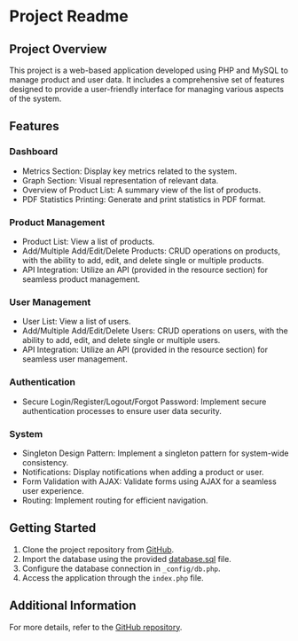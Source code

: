 Project Readme
==============

Project Overview
----------------

This project is a web-based application developed using PHP and MySQL to manage product and user data. It includes a comprehensive set of features designed to provide a user-friendly interface for managing various aspects of the system.

Features
--------

### Dashboard

-   Metrics Section: Display key metrics related to the system.
-   Graph Section: Visual representation of relevant data.
-   Overview of Product List: A summary view of the list of products.
-   PDF Statistics Printing: Generate and print statistics in PDF format.

### Product Management

-   Product List: View a list of products.
-   Add/Multiple Add/Edit/Delete Products: CRUD operations on products, with the ability to add, edit, and delete single or multiple products.
-   API Integration: Utilize an API (provided in the resource section) for seamless product management.

### User Management

-   User List: View a list of users.
-   Add/Multiple Add/Edit/Delete Users: CRUD operations on users, with the ability to add, edit, and delete single or multiple users.
-   API Integration: Utilize an API (provided in the resource section) for seamless user management.

### Authentication

-   Secure Login/Register/Logout/Forgot Password: Implement secure authentication processes to ensure user data security.

### System

-   Singleton Design Pattern: Implement a singleton pattern for system-wide consistency.
-   Notifications: Display notifications when adding a product or user.
-   Form Validation with AJAX: Validate forms using AJAX for a seamless user experience.
-   Routing: Implement routing for efficient navigation.


Getting Started
---------------

1.  Clone the project repository from [GitHub](https://github.com/Youcode-Classe-E-2023-2024/Benfillous-Anass_Alpha).
2.  Import the database using the provided [database.sql](https://github.com/Youcode-Classe-E-2023-2024/Benfillous-Anass_Alpha/blob/main/_config/database.sql) file.
3.  Configure the database connection in `_config/db.php`.
4.  Access the application through the `index.php` file.

Additional Information
----------------------

For more details, refer to the [GitHub repository](https://github.com/Youcode-Classe-E-2023-2024/Benfillous-Anass_Alpha).